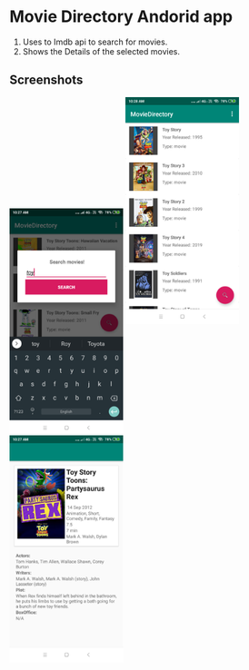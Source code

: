 # Movie Directory Andorid app

1. Uses to Imdb api to search for movies.
1. Shows the Details of the selected movies.

## Screenshots

<img src="Screenshots/search-dialog.png" align="center" width=200>
<img src="Screenshots/movie-list.png" "center" width=200>
<img src="Screenshots/movie-detail.png" "center" width=200>
